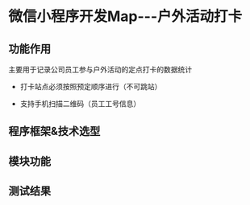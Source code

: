 # 微信小程序开发Map---户外活动打卡

## 功能作用

主要用于记录公司员工参与户外活动的定点打卡的数据统计

- 打卡站点必须按照预定顺序进行（不可跳站）

- 支持手机扫描二维码（员工工号信息）

  

## 程序框架&技术选型

## 模块功能

## 测试结果